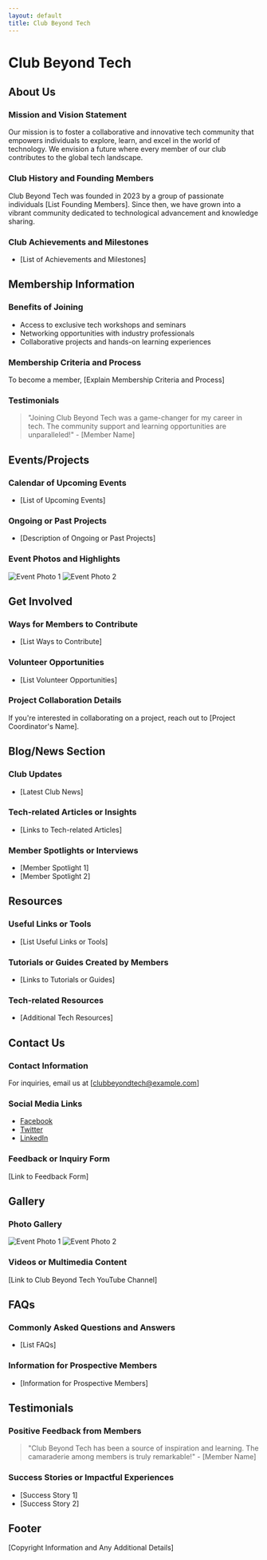 ```yaml
---
layout: default
title: Club Beyond Tech
---
```

# Club Beyond Tech

## About Us

### Mission and Vision Statement
Our mission is to foster a collaborative and innovative tech community that empowers individuals to explore, learn, and excel in the world of technology. We envision a future where every member of our club contributes to the global tech landscape.

### Club History and Founding Members
Club Beyond Tech was founded in 2023 by a group of passionate individuals [List Founding Members]. Since then, we have grown into a vibrant community dedicated to technological advancement and knowledge sharing.

### Club Achievements and Milestones
- [List of Achievements and Milestones]

## Membership Information

### Benefits of Joining
- Access to exclusive tech workshops and seminars
- Networking opportunities with industry professionals
- Collaborative projects and hands-on learning experiences

### Membership Criteria and Process
To become a member, [Explain Membership Criteria and Process]

### Testimonials
> "Joining Club Beyond Tech was a game-changer for my career in tech. The community support and learning opportunities are unparalleled!" - [Member Name]

## Events/Projects

### Calendar of Upcoming Events
- [List of Upcoming Events]

### Ongoing or Past Projects
- [Description of Ongoing or Past Projects]

### Event Photos and Highlights
![Event Photo 1](link_to_photo_1)
![Event Photo 2](link_to_photo_2)

## Get Involved

### Ways for Members to Contribute
- [List Ways to Contribute]

### Volunteer Opportunities
- [List Volunteer Opportunities]

### Project Collaboration Details
If you're interested in collaborating on a project, reach out to [Project Coordinator's Name].

## Blog/News Section

### Club Updates
- [Latest Club News]

### Tech-related Articles or Insights
- [Links to Tech-related Articles]

### Member Spotlights or Interviews
- [Member Spotlight 1]
- [Member Spotlight 2]

## Resources

### Useful Links or Tools
- [List Useful Links or Tools]

### Tutorials or Guides Created by Members
- [Links to Tutorials or Guides]

### Tech-related Resources
- [Additional Tech Resources]

## Contact Us

### Contact Information
For inquiries, email us at [clubbeyondtech@example.com]

### Social Media Links
- [Facebook](link_to_facebook)
- [Twitter](link_to_twitter)
- [LinkedIn](link_to_linkedin)

### Feedback or Inquiry Form
[Link to Feedback Form]

## Gallery

### Photo Gallery
![Event Photo 1](link_to_photo_1)
![Event Photo 2](link_to_photo_2)

### Videos or Multimedia Content
[Link to Club Beyond Tech YouTube Channel]

## FAQs

### Commonly Asked Questions and Answers
- [List FAQs]

### Information for Prospective Members
- [Information for Prospective Members]

## Testimonials

### Positive Feedback from Members
> "Club Beyond Tech has been a source of inspiration and learning. The camaraderie among members is truly remarkable!" - [Member Name]

### Success Stories or Impactful Experiences
- [Success Story 1]
- [Success Story 2]

## Footer
[Copyright Information and Any Additional Details]

